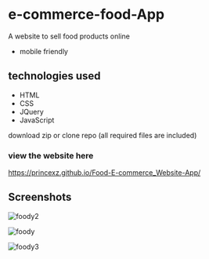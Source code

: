 # e-commerce-food-App
A website to sell food products online

* mobile friendly

## technologies used
* HTML
* CSS
* JQuery
* JavaScript

download zip or clone repo (all required files are included)

### view the website here  

https://princexz.github.io/Food-E-commerce_Website-App/


## Screenshots

![foody2](https://user-images.githubusercontent.com/71552773/205292467-c0c82227-eb98-4f2c-ad01-6ac64232dac4.PNG)

![foody](https://user-images.githubusercontent.com/71552773/205292439-432dc63d-d6a9-4f1b-aacb-b72d10f80151.PNG)

![foody3](https://user-images.githubusercontent.com/71552773/205292490-dfcc1bd5-09c5-4eb7-9ae3-95a88bfd2779.PNG)

